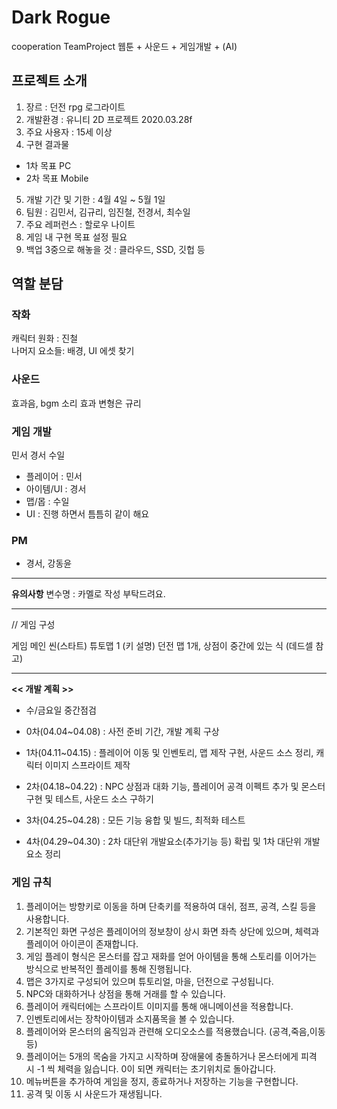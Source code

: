 # Dark Rogue
cooperation TeamProject  웹툰 + 사운드 + 게임개발 + (AI)

## 프로젝트 소개
1. 장르 : 던전 rpg 로그라이트
2. 개발환경 : 유니티 2D 프로젝트 2020.03.28f
3. 주요 사용자 : 15세 이상
4. 구현 결과물
  - 1차 목표 PC
  - 2차 목표 Mobile
5. 개발 기간 및 기한 : 4월 4일 ~ 5월 1일
6. 팀원 : 김민서, 김규리, 임진철, 전경서, 최수일
7. 주요 레퍼런스 : 할로우 나이트
8. 게임 내 구현 목표 설정 필요
9. 백업 3중으로 해놓을 것 : 클라우드, SSD, 깃헙 등

## 역할 분담

### 작화
캐릭터 원화 :  진철  
나머지 요소들: 배경, UI 에셋 찾기

### 사운드
효과음, bgm 소리 효과 변형은 규리

### 게임 개발 
민서 경서 수일 

- 플레이어  : 민서
- 아이템/UI     : 경서 
- 맵/몹         : 수일
- UI : 진행 하면서 틈틈히 같이 해요

### PM 
- 경서, 강동윤 
---

**유의사항**
변수명 : 카멜로 작성 부탁드려요.

---

// 게임 구성

게임 메인 씬(스타트)
튜토맵 1 (키 설명)
던전 맵 1개, 상점이 중간에 있는 식 (데드셀 참고)


---


**<< 개발 계획 >>**
- 수/금요일 중간점검 

- 0차(04.04~04.08) : 사전 준비 기간, 개발 계획 구상
- 1차(04.11~04.15) : 플레이어 이동 및 인벤토리, 맵 제작 구현, 사운드 소스 정리, 캐릭터 이미지 스프라이트 제작
- 2차(04.18~04.22) :  NPC 상점과 대화 기능, 플레이어 공격 이펙트 추가 및 몬스터 구현 및 테스트, 사운드 소스 구하기
- 3차(04.25~04.28) : 모든 기능 융합 및 빌드, 최적화 테스트
- 4차(04.29~04.30) : 2차 대단위 개발요소(추가기능 등) 확립 및 1차 대단위 개발요소 정리

### 게임 규칙   
1. 플레이어는 방향키로 이동을 하며 단축키를 적용하여 대쉬, 점프, 공격, 스킬 등을 사용합니다.
2. 기본적인 화면 구성은 플레이어의 정보창이 상시 화면 좌측 상단에 있으며, 체력과 플레이어 아이콘이 존재합니다.
3. 게임 플레이 형식은 몬스터를 잡고 재화를 얻어 아이템을 통해 스토리를 이어가는 방식으로 반복적인 플레이를 통해 진행됩니다.
4. 맵은 3가지로 구성되어 있으며 튜토리얼, 마을, 던전으로 구성됩니다.
5. NPC와 대화하거나 상점을 통해 거래를 할 수 있습니다.
6. 플레이어 캐릭터에는 스프라이트 이미지를 통해 애니메이션을 적용합니다.
7. 인벤토리에서는 장착아이템과 소지품목을 볼 수 있습니다.
8. 플레이어와 몬스터의 움직임과 관련해 오디오소스를 적용했습니다.
  (공격,죽음,이동 등)
9. 플레이어는 5개의 목숨을 가지고 시작하며 장애물에 충돌하거나 몬스터에게 피격 시 -1 씩 체력을 잃습니다. 0이 되면 캐릭터는 초기위치로 돌아갑니다.
10. 메뉴버튼을 추가하여 게임을 정지, 종료하거나 저장하는 기능을 구현합니다. 
11. 공격 및 이동 시 사운드가 재생됩니다.
